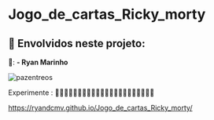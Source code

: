 # Jogo_de_cartas_Ricky_morty

## 📌 Envolvidos neste projeto:
👦: **- Ryan Marinho**

![pazentreos](https://user-images.githubusercontent.com/71888001/139168819-a116028c-57ee-470f-8f4f-55644c717e49.gif)


Experimente :
📌📌📌📌📌📌📌📌📌📌📌📌📌📌📌📌📌📌📌📌📌📌


https://ryandcmv.github.io/Jogo_de_cartas_Ricky_morty/
